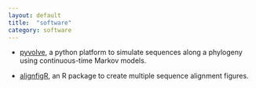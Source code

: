 ```yaml
---
layout: default
title:  "software"
category: software
---
```


- [pyvolve](https://sjspielman.github.io/pyvolve), a python platform to simulate sequences along a phylogeny using continuous-time Markov models.

- [alignfigR](https://sjspielman.github.io/alignfigR), an R package to create multiple sequence alignment figures.